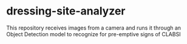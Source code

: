 # dressing-site-analyzer
This repository receives images from a camera and runs it through an Object Detection model to recognize for pre-emptive signs of CLABSI
